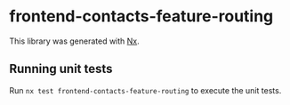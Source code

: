 # frontend-contacts-feature-routing

This library was generated with [Nx](https://nx.dev).

## Running unit tests

Run `nx test frontend-contacts-feature-routing` to execute the unit tests.
